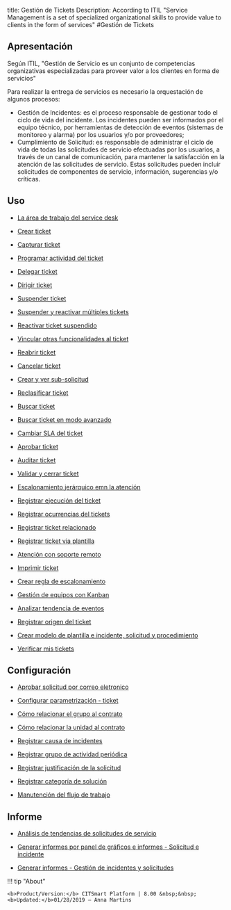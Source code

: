 title: Gestión de Tickets
Description: According to ITIL "Service Management is a set of specialized organizational skills to provide value to clients in the form of services"
#Gestión de Tickets

Apresentación
----------------
Según ITIL, "Gestión de Servicio es un conjunto de competencias organizativas especializadas para proveer valor a los clientes en forma de servicios"

Para realizar la entrega de servicios es necesario la orquestación de algunos procesos:

 + Gestión de Incidentes: es el proceso responsable de gestionar todo el ciclo de vida del incidente. Los incidentes pueden ser          informados por el equipo técnico, por herramientas de detección de eventos (sistemas de monitoreo y alarma) por los usuarios y/o por proveedores;
 + Cumplimiento de Solicitud: es responsable de administrar el ciclo de vida de todas las solicitudes de servicio efectuadas por los usuarios, a través de un canal de comunicación, para mantener la satisfacción en la atención de las solicitudes de servicio. Estas solicitudes pueden incluir solicitudes de componentes de servicio, información, sugerencias y/o críticas.

Uso
-------

- [La área de trabajo del service desk](/es-es/citsmart-platform-8/processes/tickets/use/desktop-of-service-desk.html)

- [Crear ticket](/es-es/citsmart-platform-8/processes/tickets/use/create-ticket.html)

- [Capturar ticket](/es-es/citsmart-platform-8/processes/tickets/use/capture-ticket.html)

- [Programar actividad del ticket](/es-es/citsmart-platform-8/processes/tickets/use/schedule-ticket-activity.html)

- [Delegar ticket](/es-es/citsmart-platform-8/processes/tickets/use/delegate-ticket.html)

- [Dirigir ticket](/es-es/citsmart-platform-8/processes/tickets/use/direct-the-ticket.html)

- [Suspender ticket](/es-es/citsmart-platform-8/processes/tickets/use/suspend-ticket.html)

- [Suspender y reactivar múltiples tickets](/es-es/citsmart-platform-8/processes/tickets/use/suspend-and-reactivate-tickets.html)

- [Reactivar ticket suspendido](/es-es/citsmart-platform-8/processes/tickets/use/reactivate-a-ticket-suspended.html)

- [Vincular otras funcionalidades al ticket](/es-es/citsmart-platform-8/processes/tickets/use/link-other-functionalities-to-the-ticket.html)

- [Reabrir ticket](/es-es/citsmart-platform-8/processes/tickets/use/reopen-ticket.html)

- [Cancelar ticket](/es-es/citsmart-platform-8/processes/tickets/use/cancel-ticket.html)

- [Crear y ver sub-solicitud](/es-es/citsmart-platform-8/processes/tickets/use/create-and-view-sub-request.html)

- [Reclasificar ticket](/es-es/citsmart-platform-8/processes/tickets/use/reclassify-ticket.html)

- [Buscar ticket](/es-es/citsmart-platform-8/processes/tickets/use/locate-a-ticket.html)

- [Buscar ticket en modo avanzado](/es-es/citsmart-platform-8/processes/tickets/use/search-ticket-in-the-advanced-mode.html)

- [Cambiar SLA del ticket](/es-es/citsmart-platform-8/processes/tickets/use/change-SLA-of-a-ticket.html)

- [Aprobar ticket](/es-es/citsmart-platform-8/processes/tickets/use/approve-a-ticket.html)

- [Auditar ticket](/es-es/citsmart-platform-8/processes/tickets/use/audit-a-ticket.html)

- [Validar y cerrar ticket](/es-es/citsmart-platform-8/processes/tickets/use/validate-ticket.html)

- [Escalonamiento jerárquico emn la atención](/es-es/citsmart-platform-8/processes/tickets/use/hierarchical-escalation-in-the-attendance.html)

- [Registrar ejecución del ticket](/es-es/citsmart-platform-8/processes/tickets/use/register-ticket-execution.html)

- [Registrar ocurrencias del tickets](/es-es/citsmart-platform-8/processes/tickets/use/register-ticket-occurrences.html)

- [Registrar ticket relacionado](/es-es/citsmart-platform-8/processes/tickets/use/register-ticket-related.html)

- [Registrar ticket via plantilla](/es-es/citsmart-platform-8/processes/tickets/use/register-ticket-via-template.html)

- [Atención con soporte remoto](/es-es/citsmart-platform-8/processes/tickets/use/attend-with-remote-support.html)

- [Imprimir ticket](/es-es/citsmart-platform-8/processes/tickets/use/print-ticket.html)

- [Crear regla de escalonamiento](/es-es/citsmart-platform-8/processes/tickets/use/create-escalation-rule.html)

- [Gestión de equipos con Kanban](/es-es/citsmart-platform-8/processes/tickets/use/manage-a-ticket-with-Kanban.html)

- [Analizar tendencia de eventos](/es-es/citsmart-platform-8/processes/tickets/use/analyze-event-trends.html)

- [Registrar origen del ticket](/es-es/citsmart-platform-8/processes/tickets/use/register-ticket-source.html)

- [Crear modelo de plantilla e incidente, solicitud y procedimiento](/es-es/citsmart-platform-8/processes/tickets/configuration/create-template-of-ticket.html)

- [Verificar mis tickets](/es-es/citsmart-platform-8/processes/tickets/use/verify-my-tickets.html)

Configuración
-----------------

- [Aprobar solicitud por correo eletronico](/es-es/citsmart-platform-8/processes/tickets/configuration/approve-request-via-email.html)

- [Configurar parametrización - ticket](/es-es/citsmart-platform-8/platform-administration/parameters-list/configure-parametrization-ticket.html)

- [Cómo relacionar el grupo al contrato](/es-es/citsmart-platform-8/processes/tickets/configuration/relate-group-to-contract.html)

- [Cómo relacionar la unidad al contrato](/es-es/citsmart-platform-8/processes/tickets/configuration/relate-unit-to-contract.html)

- [Registrar causa de incidentes](/es-es/citsmart-platform-8/processes/portfolio-and-catalog/configuration/register-cause-incidents.html)

- [Registrar grupo de actividad periódica](/es-es/citsmart-platform-8/additional-features/automation-of-operation/configuration/periodic-activity-group.html)

- [Registrar justificación de la solicitud](/es-es/citsmart-platform-8/processes/portfolio-and-catalog/configuration/register-request-justification.html)

- [Registrar categoría de solución](/es-es/citsmart-platform-8/processes/portfolio-and-catalog/configuration/register-solution-category.html)

- [Manutención del flujo de trabajo](/es-es/citsmart-platform-8/platform-administration/flow-maintenance/workflow.maintenance.html)

Informe
----------

- [Análisis de tendencias de solicitudes de servicio](/es-es/citsmart-platform-8/processes/tickets/use/analyse-service-request-trends.html)

- [Generar informes por panel de gráficos e informes - Solicitud e incidente](/es-es/citsmart-platform-8/processes/tickets/configuration/generate-report-through-the-panel-of-charts.html)

- [Generar informes - Gestión de incidentes y solicitudes](/es-es/citsmart-platform-8/processes/tickets/configuration/generate-reports-tickets.html)

!!! tip "About"

    <b>Product/Version:</b> CITSmart Platform | 8.00 &nbsp;&nbsp;
    <b>Updated:</b>01/28/2019 – Anna Martins
